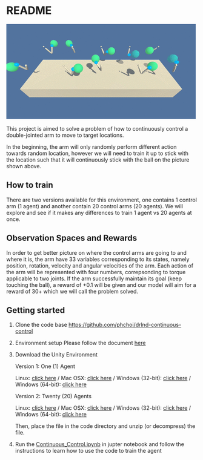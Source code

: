 # README 

![control_arm](https://github.com/phchoi/drlnd-continuous-control/blob/master/reacher.gif)

This project is aimed to solve a problem of how to continuously control a double-jointed arm to move to target locations.

In the beginning, the arm will only randomly perform different action towards random location, however we will need to train it up to stick with the location such that it will continuously stick with the ball on the picture shown above.

## How to train
There are two versions available for this environment, one contains 1 control arm (1 agent) and another contain 20 control arms (20 agents). We will explore and see if it makes any differences to train 1 agent vs 20 agents at once.

## Observation Spaces and Rewards
In order to get better picture on where the control arms are going to and where it is, the arm have 33 variables corresponding to its states, namely position, rotation, velocity and angular velocities of the arm. Each action of the arm will be represented with four numbers, correpsonding to torque applicable to two joints. If the arm successfully maintain its goal (keep touching the ball), a reward of +0.1 will be given and our model will aim for a reward of 30+ which we will call the problem solved.

## Getting started

1. Clone the code base
https://github.com/phchoi/drlnd-continuous-control

2. Environment setup
Please follow the document [here]( https://github.com/udacity/deep-reinforcement-learning#dependencies)

3. Download the Unity Environment

    Version 1: One (1) Agent

    Linux: [click here](https://s3-us-west-1.amazonaws.com/udacity-drlnd/P2/Reacher/one_agent/Reacher_Linux.zip) / 
    Mac OSX: [click here](https://s3-us-west-1.amazonaws.com/udacity-drlnd/P2/Reacher/one_agent/Reacher.app.zip) / 
    Windows (32-bit): [click here](https://s3-us-west-1.amazonaws.com/udacity-drlnd/P2/Reacher/one_agent/Reacher_Windows_x86.zip) /
    Windows (64-bit): [click here](https://s3-us-west-1.amazonaws.com/udacity-drlnd/P2/Reacher/one_agent/Reacher_Windows_x86_64.zip)

    Version 2: Twenty (20) Agents

    Linux: [click here](https://s3-us-west-1.amazonaws.com/udacity-drlnd/P2/Reacher/Reacher_Linux.zip) /
    Mac OSX: [click here](https://s3-us-west-1.amazonaws.com/udacity-drlnd/P2/Reacher/Reacher.app.zip) /
    Windows (32-bit): [click here](https://s3-us-west-1.amazonaws.com/udacity-drlnd/P2/Reacher/Reacher_Windows_x86.zip) /
    Windows (64-bit): [click here](https://s3-us-west-1.amazonaws.com/udacity-drlnd/P2/Reacher/Reacher_Windows_x86_64.zip)
    
    Then, place the file in the code directory and unzip (or decompress) the file.

4. Run the [Continuous_Control.ipynb](https://github.com/phchoi/drlnd-continuous-control/blob/master/Continuous_Control.ipynb) in jupter notebook and follow the instructions to learn how to use the code to train the agent


